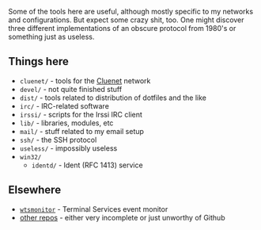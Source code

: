 Some of the tools here are useful, although mostly specific to my networks and configurations. But expect some crazy shit, too. One might discover three different implementations of an obscure protocol from 1980's or something just as useless.

## Things here

 * `cluenet/` - tools for the [Cluenet](http://cluenet.org/) network
 * `devel/` - not quite finished stuff
 * `dist/` - tools related to distribution of dotfiles and the like
 * `irc/` - IRC-related software
 * `irssi/` - scripts for the Irssi IRC client
 * `lib/` - libraries, modules, etc
 * `mail/` - stuff related to my email setup
 * `ssh/` - the SSH protocol
 * `useless/` - impossibly useless
 * `win32/`
    * `identd/` - Ident (RFC 1413) service

## Elsewhere

 * [`wtsmonitor`](https://gist.github.com/896881) - Terminal Services event monitor
 * [other repos](http://nullroute.eu.org/git/) - either very incomplete or just unworthy of Github